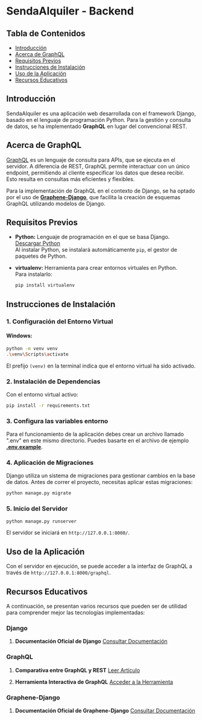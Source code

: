 # SendaAlquiler - Backend

## Tabla de Contenidos

- [Introducción](#introducción)
- [Acerca de GraphQL](#acerca-de-graphql)
- [Requisitos Previos](#requisitos-previos)
- [Instrucciones de Instalación](#instrucciones-de-instalación)
- [Uso de la Aplicación](#uso-de-la-aplicación)
- [Recursos Educativos](#recursos-educativos)

## Introducción

SendaAlquiler es una aplicación web desarrollada con el framework Django, basado en el lenguaje de programación Python. Para la gestión y consulta de datos, se ha implementado **GraphQL** en lugar del convencional REST.

## Acerca de GraphQL

[GraphQL](https://graphql.org/learn/) es un lenguaje de consulta para APIs, que se ejecuta en el servidor. A diferencia de REST, GraphQL permite interactuar con un único endpoint, permitiendo al cliente especificar los datos que desea recibir. Esto resulta en consultas más eficientes y flexibles.

Para la implementación de GraphQL en el contexto de Django, se ha optado por el uso de [**Graphene-Django**](https://docs.graphene-python.org/projects/django/en/latest/), que facilita la creación de esquemas GraphQL utilizando modelos de Django.

## Requisitos Previos

- **Python:** Lenguaje de programación en el que se basa Django.  
  [Descargar Python](https://www.python.org/downloads/)  
  Al instalar Python, se instalará automáticamente `pip`, el gestor de paquetes de Python.

- **virtualenv:** Herramienta para crear entornos virtuales en Python.  
  Para instalarlo:
  ```bash
  pip install virtualenv
  ```

## Instrucciones de Instalación

### 1. Configuración del Entorno Virtual

#### Windows:

```bash
python -m venv venv
.\venv\Scripts\activate
```

El prefijo `(venv)` en la terminal indica que el entorno virtual ha sido activado.

### 2. Instalación de Dependencias

Con el entorno virtual activo:

```bash
pip install -r requirements.txt
```

### 3. Configura las variables entorno

Para el funcionamiento de la aplicación debes crear un archivo llamado ".env" en este mismo directorio.
Puedes basarte en el archivo de ejemplo [**.env.example**](./.env.example).

### 4. Aplicación de Migraciones

Django utiliza un sistema de migraciones para gestionar cambios en la base de datos. Antes de correr el proyecto, necesitas aplicar estas migraciones:

```bash
python manage.py migrate
```

### 5. Inicio del Servidor

```bash
python manage.py runserver
```

El servidor se iniciará en `http://127.0.0.1:8000/`.

## Uso de la Aplicación

Con el servidor en ejecución, se puede acceder a la interfaz de GraphQL a través de `http://127.0.0.1:8000/graphql`.

## Recursos Educativos

A continuación, se presentan varios recursos que pueden ser de utilidad para comprender mejor las tecnologías implementadas:

### Django

1. **Documentación Oficial de Django**
   [Consultar Documentación](https://docs.djangoproject.com/en/3.2/intro/tutorial01/)

### GraphQL

1. **Comparativa entre GraphQL y REST**
   [Leer Artículo](https://www.howtographql.com/basics/1-graphql-is-the-better-rest/)

2. **Herramienta Interactiva de GraphQL**
   [Acceder a la Herramienta](https://lucasconstantino.github.io/graphiql-online/)

### Graphene-Django

1. **Documentación Oficial de Graphene-Django**
   [Consultar Documentación](https://docs.graphene-python.org/projects/django/en/latest/)
